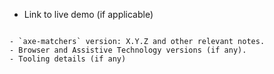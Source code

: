 <!-- 
Thanks for reporting an issue to axe-matchers. 
Please provide all necessary info to reproduce the issue.
-->

- Link to live demo (if applicable)

<pre>
<code>
- `axe-matchers` version: X.Y.Z and other relevant notes.
- Browser and Assistive Technology versions (if any).
- Tooling details (if any)
</code>
</pre>